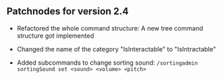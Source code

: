 ## Patchnodes for version 2.4

- Refactored the whole command structure: A new tree command structure got implemented

- Changed the name of the category "IsInteractable" to "IsIntractable"

- Added subcommands to change sorting sound: ``/sortingadmin sortingSound set <sound> <volume> <pitch>``